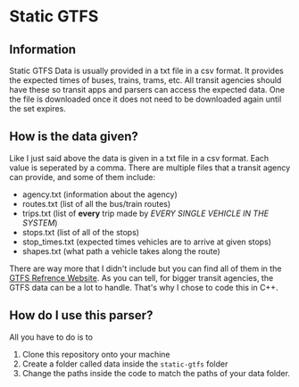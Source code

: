 # Static GTFS
## Information
Static GTFS Data is usually provided in a txt file in a csv format. It provides the expected times of buses, trains, trams, etc. All transit agencies should have these so transit apps and parsers can access the expected data. One the file is downloaded once it does not need to be downloaded again until the set expires.

## How is the data given?
Like I just said above the data is given in a txt file in a csv format. Each value is seperated by a comma. There are multiple files that a transit agency can provide, and some of them include:
- agency.txt (information about the agency)
- routes.txt (list of all the bus/train routes)
- trips.txt (list of **every** trip made by *EVERY SINGLE VEHICLE IN THE SYSTEM*)
- stops.txt (list of all of the stops)
- stop_times.txt (expected times vehicles are to arrive at given stops)
- shapes.txt (what path a vehicle takes along the route)

There are way more that I didn't include but you can find all of them in the [GTFS Refrence Website](https://gtfs.org/documentation/schedule/reference). As you can tell, for bigger transit agencies, the GTFS data can be a lot to handle. That's why I chose to code this in C++.

## How do I use this parser?
All you have to do is to
1. Clone this repository onto your machine
2. Create a folder called data inside the `static-gtfs` folder
3. Change the paths inside the code to match the paths of your data folder.
